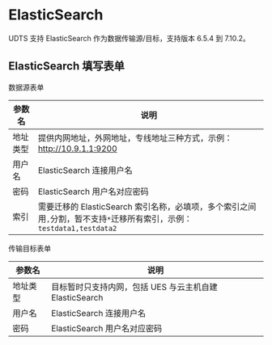 # ElasticSearch

UDTS 支持 ElasticSearch 作为数据传输源/目标，支持版本 6.5.4 到 7.10.2。



## ElasticSearch 填写表单

数据源表单

| 参数名   | 说明                                                                 |
| -------- | -------------------------------------------------------------------- |
| 地址类型 | 提供内网地址，外网地址，专线地址三种方式，示例：http://10.9.1.1:9200 |
| 用户名   | ElasticSearch 连接用户名                                             |
| 密码     | ElasticSearch 用户名对应密码                                         |
| 索引     | 需要迁移的 ElasticSearch 索引名称，必填项，多个索引之间用`,`分割，暂不支持`*`迁移所有索引，示例：`testdata1,testdata2`          |

传输目标表单

| 参数名   | 说明                         |
| -------- | ---------------------------- |
| 地址类型 | 目标暂时只支持内网，包括 UES 与云主机自建 ElasticSearch    |
| 用户名   | ElasticSearch 连接用户名     |
| 密码     | ElasticSearch 用户名对应密码 |